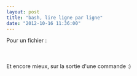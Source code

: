 ```yaml
---
layout: post
title: "bash, lire ligne par ligne"
date: "2012-10-16 11:36:00"
---
```

Pour un fichier :<br /><br /><script src="http://pastebin.com/embed_js.php?i=25Ufep0t"></script><br /><br />Et encore mieux, sur la sortie d'une commande :)<br /><br /><script src="http://pastebin.com/embed_js.php?i=4DiTstX2"></script><br /><br /><div style="height: 0; overflow: hidden;">read, line</div>
